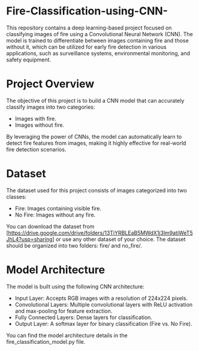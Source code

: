 # Fire-Classification-using-CNN-
This repository contains a deep learning-based project focused on classifying images of fire using a Convolutional Neural Network (CNN). The model is trained to differentiate between images containing fire and those without it, which can be utilized for early fire detection in various applications, such as surveillance systems, environmental monitoring, and safety equipment.

# Project Overview
The objective of this project is to build a CNN model that can accurately classify images into two categories:
* Images with fire.
* Images without fire.
  
By leveraging the power of CNNs, the model can automatically learn to detect fire features from images, making it highly effective for real-world fire detection scenarios.

# Dataset
The dataset used for this project consists of images categorized into two classes:
* Fire: Images containing visible fire.
* No Fire: Images without any fire.
  
You can download the dataset from [https://drive.google.com/drive/folders/13TiYRBLEaB5MWdX1j3lm9atjWeT5JhL4?usp=sharing] or use any other dataset of your choice. The dataset should be organized into two folders: fire/ and no_fire/.

# Model Architecture
The model is built using the following CNN architecture:

* Input Layer: Accepts RGB images with a resolution of 224x224 pixels.
* Convolutional Layers: Multiple convolutional layers with ReLU activation and max-pooling for feature extraction.
* Fully Connected Layers: Dense layers for classification.
* Output Layer: A softmax layer for binary classification (Fire vs. No Fire).

You can find the model architecture details in the fire_classification_model.py file.
